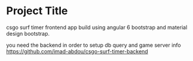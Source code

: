 # Project Title

csgo surf timer frontend app build using angular 6 bootstrap and material design bootstrap.

you need the backend in order to setup db query and game server info
https://github.com/imad-abdou/csgo-surf-timer-backend
